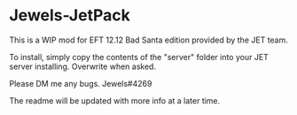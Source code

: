 # Jewels-JetPack
This is a WIP mod for EFT 12.12 Bad Santa edition provided by the JET team.

To install, simply copy the contents of the "server" folder into your JET server installing. Overwrite when asked.

Please DM me any bugs. Jewels#4269

The readme will be updated with more info at a later time.
